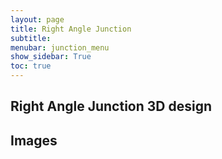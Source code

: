 ```yaml
---
layout: page
title: Right Angle Junction
subtitle: 
menubar: junction_menu
show_sidebar: True
toc: true
---
```


## Right Angle Junction 3D design 
<html>
<script src="https://embed.github.com/view/3d/yusolpark/M3/master/parts/files/2-leaf_tight_junction(106mm,right-angle).stl"></script>
</html>


## Images 

